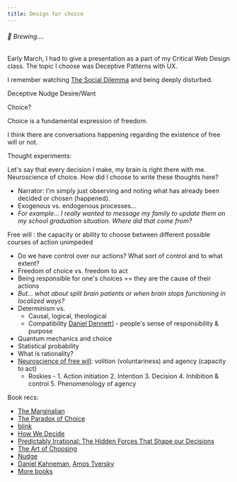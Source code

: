 ```yaml
---
title: Design for choice
---
```


###### 💭  Brewing....



Early March, I had to give a presentation as a part of my Critical Web Design class. The topic I choose was Deceptive Patterns with UX. 

I remember watching [The Social Dilemma](https://www.thesocialdilemma.com/) and being deeply disturbed. 



Deceptive
Nudge
Desire/Want

Choice? 

Choice is a fundamental expression of freedom. 

I think there are conversations happening regarding the existence of free will or not.

Thought experiments:

Let's say that every decision I make, my brain is right there with me. Neuroscience of choice. How did I choose to write these thoughts here?
- Narrator: I'm simply just observing and noting what has already been decided or chosen (happened). 
- Exogenous vs. endogenous processes... 
- *For example... I really wanted to message my family to update them on my school graduation situation. Where did that come from?*


Free will : the capacity or ability to choose between different possible courses of action unimpeded
- Do we have control over our actions? What sort of control and to what extent? 
- Freedom of choice vs. freedom to act
- Being responsible for one's choices == they are the cause of their actions
- *But... what about split brain patients or when brain stops functioning in localized ways?*
- Determinism vs. 
	- Causal, logical, theological 
	- Compatibility [Daniel Dennett](https://en.wikipedia.org/wiki/Daniel_Dennett)] - people's sense of responsibility & purpose
- Quantum mechanics and choice 
- Statistical probability 
- What is rationality? 
- [Neuroscience of free will](https://en.wikipedia.org/wiki/Neuroscience_of_free_will): volition (voluntariness) and agency (capacity to act)
	- Roskies - 1. Action initiation 2. Intention 3. Decision 4. Inhibition & control 5. Phenomenology of agency
	


Book recs: 
- [The Marginalian](https://www.themarginalian.org/about/)
- [The Paradox of Choice](https://thedecisionlab.com/reference-guide/economics/the-paradox-of-choice)
- [blink](https://en.wikipedia.org/wiki/Blink:_The_Power_of_Thinking_Without_Thinking)
- [How We Decide](https://www.goodreads.com/book/show/3860977-how-we-decide)
- [Predictably Irrational: The Hidden Forces That Shape our Decisions](https://www.goodreads.com/book/show/1713426.Predictably_Irrational)
- [The Art of Choosing](https://www.goodreads.com/book/show/6648865-the-art-of-choosing)
- [Nudge](https://en.wikipedia.org/wiki/Nudge_(book))
- [Daniel Kahneman](https://en.wikipedia.org/wiki/Daniel_Kahneman), [Amos Tversky](https://en.wikipedia.org/wiki/Amos_Tversky)
- [More books](https://www.mikaelkrapivin.com/blog/behavioural-science-book-list)



